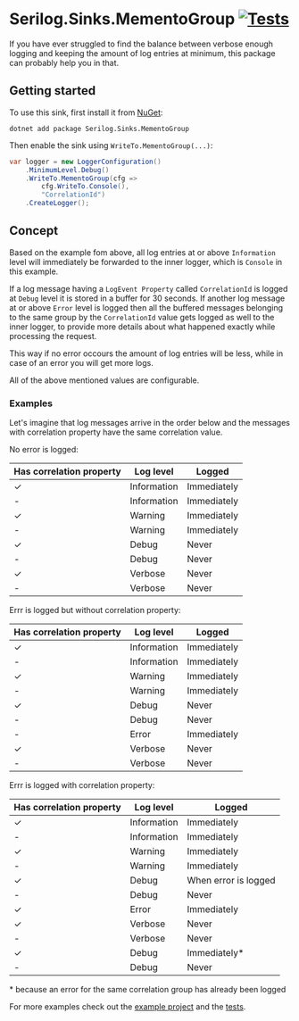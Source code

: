 # Serilog.Sinks.MementoGroup [![Tests](https://github.com/aron-albert/serilog-sinks-mementogroup/actions/workflows/run_tests.yaml/badge.svg?branch=master)](https://github.com/aron-albert/serilog-sinks-mementogroup/actions/workflows/run_tests.yaml)

If you have ever struggled to find the balance between verbose enough logging and keeping the amount of log entries at minimum, this package can probably help you in that.

## Getting started

To use this sink, first install it from [NuGet](https://www.nuget.org/packages/Serilog.Sinks.MementoGroup/):

```shell
dotnet add package Serilog.Sinks.MementoGroup
```

Then enable the sink using `WriteTo.MementoGroup(...)`:

```csharp
var logger = new LoggerConfiguration()
    .MinimumLevel.Debug()
    .WriteTo.MementoGroup(cfg =>
        cfg.WriteTo.Console(),
        "CorrelationId")
    .CreateLogger();
```

## Concept

Based on the example fom above, all log entries at or above `Information` level will immediately be forwarded to the inner logger, which is `Console` in this example.

If a log message having a `LogEvent Property` called `CorrelationId` is logged at `Debug` level it is stored in a buffer for 30 seconds. If another log message at or above `Error` level is logged then all the buffered messages belonging to the same group by the `CorrelationId` value gets logged as well to the inner logger, to provide more details about what happened exactly while processing the request.

This way if no error occours the amount of log entries will be less, while in case of an error you will get more logs.

All of the above mentioned values are configurable.

### Examples

Let's imagine that log messages arrive in the order below and the messages with correlation property have the same correlation value.

No error is logged:

| Has correlation property | Log level | Logged |
|---|---|---|
| ✓ | Information | Immediately |
| - | Information | Immediately |
| ✓ | Warning | Immediately |
| - | Warning | Immediately |
| ✓ | Debug | Never |
| - | Debug | Never |
| ✓ | Verbose | Never |
| - | Verbose | Never |

Errr is logged but without correlation property:

| Has correlation property | Log level | Logged |
|---|---|---|
| ✓ | Information | Immediately |
| - | Information | Immediately |
| ✓ | Warning | Immediately |
| - | Warning | Immediately |
| ✓ | Debug | Never |
| - | Debug | Never |
| - | Error | Immediately |
| ✓ | Verbose | Never |
| - | Verbose | Never |

Errr is logged with correlation property:

| Has correlation property | Log level | Logged |
|---|---|---|
| ✓ | Information | Immediately |
| - | Information | Immediately |
| ✓ | Warning | Immediately |
| - | Warning | Immediately |
| ✓ | Debug | When error is logged |
| - | Debug | Never |
| ✓ | Error | Immediately |
| ✓ | Verbose | Never |
| - | Verbose | Never |
| ✓ | Debug | Immediately* |
| - | Debug | Never |

\* because an error for the same correlation group has already been logged

For more examples check out the [example project](https://github.com/aron-albert/serilog-sinks-mementogroup/tree/master/examples/ExampleWebApplication) and the [tests](https://github.com/aron-albert/serilog-sinks-mementogroup/tree/master/test/Serilog.Sinks.MementoGroup.Tests).
